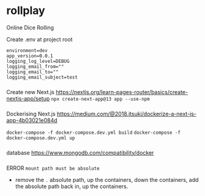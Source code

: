 # rollplay
Online Dice Rolling

Create .env at project root
```
environment=dev
app_version=0.0.1
logging_log_level=DEBUG
logging_email_from=""
logging_email_to=""
logging_email_subject=test

```
###
Create new Next.js
https://nextjs.org/learn-pages-router/basics/create-nextjs-app/setup
`npx create-next-app@13 app --use-npm`

###
Dockerising Next.js
https://medium.com/@2018.itsuki/dockerize-a-next-js-app-4b03021e084d

`docker-compose -f docker-compose.dev.yml build`
`docker-compose -f docker-compose.dev.yml up`

###
database
https://www.mongodb.com/compatibility/docker

###
ERROR `mount path must be absolute`
* remove the `.` absolute path, up the containers, down the containers, add the absolute path back in, up the containers.